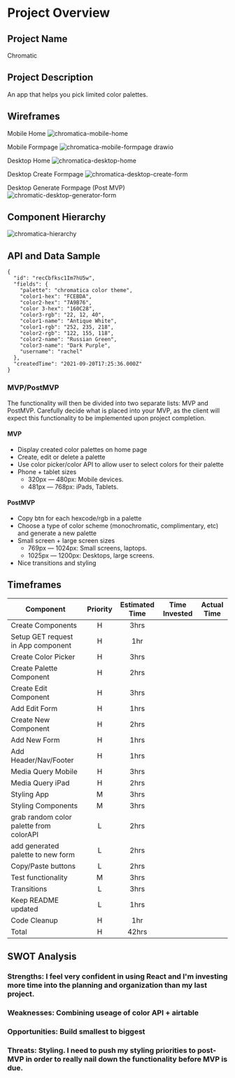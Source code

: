 # Project Overview

## Project Name

Chromatic

## Project Description

An app that helps you pick limited color palettes.

## Wireframes

Mobile Home
![chromatica-mobile-home](https://user-images.githubusercontent.com/36183361/134065017-a6f35319-b7f3-49f2-aa06-e12615274474.png)

Mobile Formpage
![chromatica-mobile-formpage drawio](https://user-images.githubusercontent.com/36183361/134067619-8861f067-14d2-4c2c-bd7e-ead690f12c80.png)

Desktop Home
![chromatica-desktop-home](https://user-images.githubusercontent.com/36183361/134069454-c520e2cb-831a-4416-a92b-a6f59bd7a1b9.png)

Desktop Create Formpage
![chromatica-desktop-create-form](https://user-images.githubusercontent.com/36183361/134071415-83160b30-94e8-41c4-8eb7-99a11b6db60f.png)

Desktop Generate Formpage (Post MVP)
![chromatic-desktop-generator-form](https://user-images.githubusercontent.com/36183361/134073303-7b5083d0-8198-49e4-a140-12fdfefdab53.png)

## Component Hierarchy

![chromatica-hierarchy](https://user-images.githubusercontent.com/36183361/134046435-3d0956c6-ce37-4cdb-aaea-1c7a4d5b5534.png)

## API and Data Sample

```
{
  "id": "recCbfksc1Im7hU5w",
  "fields": {
    "palette": "chromatica color theme",
    "color1-hex": "FCEBDA",
    "color2-hex": "7A9B76",
    "color 3-hex": "160C28",
    "color3-rgb": "22, 12, 40",
    "color1-name": "Antique White",
    "color1-rgb": "252, 235, 218",
    "color2-rgb": "122, 155, 118",
    "color2-name": "Russian Green",
    "color3-name": "Dark Purple",
    "username": "rachel"
  },
  "createdTime": "2021-09-20T17:25:36.000Z"
}
```

### MVP/PostMVP

The functionality will then be divided into two separate lists: MVP and PostMVP.  Carefully decide what is placed into your MVP, as the client will expect this functionality to be implemented upon project completion.  

#### MVP 

- Display created color palettes on home page
- Create, edit or delete a palette
- Use color picker/color API to allow user to select colors for their palette
- Phone + tablet sizes
    * 320px — 480px: Mobile devices.
    * 481px — 768px: iPads, Tablets.

#### PostMVP  

- Copy btn for each hexcode/rgb in a palette
- Choose a type of color scheme (monochromatic, complimentary, etc) and generate a new palette
- Small screen + large screen sizes
    * 769px — 1024px: Small screens, laptops.
    * 1025px — 1200px: Desktops, large screens.
- Nice transitions and styling

## Timeframes

| Component | Priority | Estimated Time | Time Invested | Actual Time |
| --- | :---: |  :---: | :---: | :---: |
| Create Components | H | 3hrs|  |  |
| Setup GET request in App component | H | 1hr |  |  |
| Create Color Picker | H | 3hrs |  |  |
| Create Palette Component | H | 2hrs |  |  |
| Create Edit Component | H | 3hrs |  |  |
| Add Edit Form | H | 1hrs |  |  |
| Create New Component | H | 2hrs |  |  |
| Add New Form | H | 1hrs |  |  |
| Add Header/Nav/Footer | H | 1hrs |  |  |
| Media Query Mobile | H | 3hrs |  |  |
| Media Query iPad | H | 2hrs |  |  |
| Styling App | M | 3hrs |  |  |
| Styling Components | M | 3hrs |  |  |
| grab random color palette from colorAPI | L | 2hrs |  |  |
| add generated palette to new form | L | 2hrs |  |  |
| Copy/Paste buttons | L | 2hrs |  |  |
| Test functionality | M | 3hrs |  |  |
| Transitions | L | 3hrs |  |  |
| Keep README updated | L | 1hrs |  |  |
| Code Cleanup | H | 1hr|  |  |
| Total | H | 42hrs|  |  |

## SWOT Analysis

### Strengths: I feel very confident in using React and I'm investing more time into the planning and organization than my last project.

### Weaknesses: Combining useage of color API + airtable

### Opportunities: Build smallest to biggest

### Threats: Styling. I need to push my styling priorities to post-MVP in order to really nail down the functionality before MVP is due.
